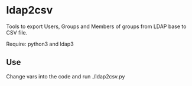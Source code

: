 # ldap2csv

Tools to export Users, Groups and Members of groups from LDAP base to CSV file.

Require: python3 and ldap3

## Use

Change vars into the code and run ./ldap2csv.py
